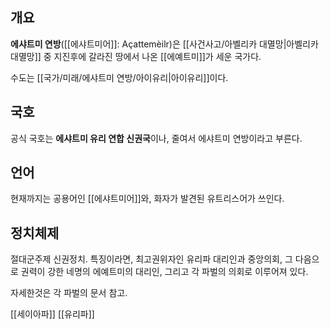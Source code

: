
## 개요
**에샤트미 연방**([[에샤트미어]]: Açattemèilr)은 [[사건사고/아벨리카 대멸망|아벨리카 대멸망]] 중 지진후에 갈라진 땅에서 나온 [[에예트미]]가 세운 국가다.

수도는 [[국가/미래/에샤트미 연방/아이유리|아이유리]]이다.

## 국호

공식 국호는 **에샤트미 유리 연합 신권국**이나, 줄여서 에샤트미 연방이라고 부른다. 

## 언어

현재까지는 공용어인 [[에샤트미어]]와, 화자가 발견된 유트리스어가 쓰인다.

## 정치체제

절대군주제 신권정치. 특징이라면, 최고권위자인 유리파 대리인과 중앙의회, 그 다음으로 권력이 강한 네명의 에예트미의 대리인, 그리고 각 파벌의 의회로 이루어져 있다.

자세한것은 각 파벌의 문서 참고.

[[세이아파]]
[[유리파]]